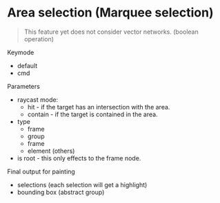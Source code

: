 # Area selection (Marquee selection)

> This feature yet does not consider vector networks. (boolean operation)

Keymode

- default
- cmd

Parameters

- raycast mode:
  - hit - if the target has an intersection with the area.
  - contain - if the target is contained in the area.
- type
  - frame
  - group
  - frame
  - element (others)
- is root - this only effects to the frame node.

Final output for painting

- selections (each selection will get a highlight)
- bounding box (abstract group)
